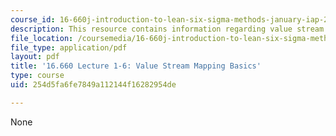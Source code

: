 ```yaml
---
course_id: 16-660j-introduction-to-lean-six-sigma-methods-january-iap-2012
description: This resource contains information regarding value stream mapping basics.
file_location: /coursemedia/16-660j-introduction-to-lean-six-sigma-methods-january-iap-2012/254d5fa6fe7849a112144f16282954de_MIT16_660JIAP12_1-6.pdf
file_type: application/pdf
layout: pdf
title: '16.660 Lecture 1-6: Value Stream Mapping Basics'
type: course
uid: 254d5fa6fe7849a112144f16282954de

---
```

None